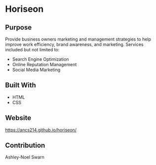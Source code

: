 # Horiseon

## Purpose
Provide business owners marketing and management strategies to help improve work efficiency, brand awareness, and marketing. Services included but not limited to:
* Search Engine Optimization
* Online Reputation Management
* Social Media Marketing

## Built With
* HTML
* CSS

## Website
https://ancs214.github.io/horiseon/

## Contribution
Ashley-Noel Swarn
